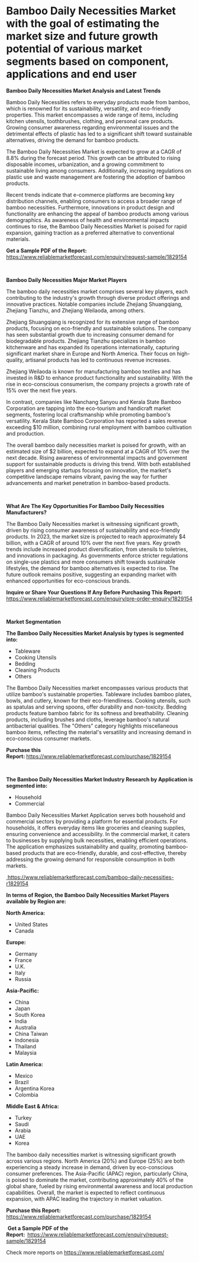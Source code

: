 <p><h1>Bamboo Daily Necessities Market with the goal of estimating the market size and future growth potential of various market segments based on component, applications and end user</h1></p><p><strong>Bamboo Daily Necessities Market Analysis and Latest Trends</strong></p>
<p><p>Bamboo Daily Necessities refers to everyday products made from bamboo, which is renowned for its sustainability, versatility, and eco-friendly properties. This market encompasses a wide range of items, including kitchen utensils, toothbrushes, clothing, and personal care products. Growing consumer awareness regarding environmental issues and the detrimental effects of plastic has led to a significant shift toward sustainable alternatives, driving the demand for bamboo products.</p><p>The Bamboo Daily Necessities Market is expected to grow at a CAGR of 8.8% during the forecast period. This growth can be attributed to rising disposable incomes, urbanization, and a growing commitment to sustainable living among consumers. Additionally, increasing regulations on plastic use and waste management are fostering the adoption of bamboo products.</p><p>Recent trends indicate that e-commerce platforms are becoming key distribution channels, enabling consumers to access a broader range of bamboo necessities. Furthermore, innovations in product design and functionality are enhancing the appeal of bamboo products among various demographics. As awareness of health and environmental impacts continues to rise, the Bamboo Daily Necessities Market is poised for rapid expansion, gaining traction as a preferred alternative to conventional materials.</p></p>
<p><strong>Get a Sample PDF of the Report:&nbsp;</strong> <a href="https://www.reliablemarketforecast.com/enquiry/request-sample/1829154?utm_campaign=2011&utm_medium=2&utm_source=Github&utm_content=ia&utm_term=30122024&utm_id=bamboo-daily-necessities">https://www.reliablemarketforecast.com/enquiry/request-sample/1829154</a></p>
<p>&nbsp;</p>
<p><strong>Bamboo Daily Necessities Major Market Players</strong></p>
<p><p>The bamboo daily necessities market comprises several key players, each contributing to the industry's growth through diverse product offerings and innovative practices. Notable companies include Zhejiang Shuangqiang, Zhejiang Tianzhu, and Zhejiang Weilaoda, among others.</p><p>Zhejiang Shuangqiang is recognized for its extensive range of bamboo products, focusing on eco-friendly and sustainable solutions. The company has seen substantial growth due to increasing consumer demand for biodegradable products. Zhejiang Tianzhu specializes in bamboo kitchenware and has expanded its operations internationally, capturing significant market share in Europe and North America. Their focus on high-quality, artisanal products has led to continuous revenue increases.</p><p>Zhejiang Weilaoda is known for manufacturing bamboo textiles and has invested in R&D to enhance product functionality and sustainability. With the rise in eco-conscious consumerism, the company projects a growth rate of 15% over the next five years.</p><p>In contrast, companies like Nanchang Sanyou and Kerala State Bamboo Corporation are tapping into the eco-tourism and handicraft market segments, fostering local craftsmanship while promoting bamboo's versatility. Kerala State Bamboo Corporation has reported a sales revenue exceeding $10 million, combining rural employment with bamboo cultivation and production.</p><p>The overall bamboo daily necessities market is poised for growth, with an estimated size of $2 billion, expected to expand at a CAGR of 10% over the next decade. Rising awareness of environmental impacts and government support for sustainable products is driving this trend. With both established players and emerging startups focusing on innovation, the market's competitive landscape remains vibrant, paving the way for further advancements and market penetration in bamboo-based products.</p></p>
<p>&nbsp;</p>
<p><strong>What Are The Key Opportunities For Bamboo Daily Necessities Manufacturers?</strong></p>
<p><p>The Bamboo Daily Necessities market is witnessing significant growth, driven by rising consumer awareness of sustainability and eco-friendly products. In 2023, the market size is projected to reach approximately $4 billion, with a CAGR of around 10% over the next five years. Key growth trends include increased product diversification, from utensils to toiletries, and innovations in packaging. As governments enforce stricter regulations on single-use plastics and more consumers shift towards sustainable lifestyles, the demand for bamboo alternatives is expected to rise. The future outlook remains positive, suggesting an expanding market with enhanced opportunities for eco-conscious brands.</p></p>
<p><strong>Inquire or Share Your Questions If Any Before Purchasing This Report:</strong> <a href="https://www.reliablemarketforecast.com/enquiry/pre-order-enquiry/1829154?utm_campaign=2011&utm_medium=2&utm_source=Github&utm_content=ia&utm_term=30122024&utm_id=bamboo-daily-necessities">https://www.reliablemarketforecast.com/enquiry/pre-order-enquiry/1829154</a></p>
<p>&nbsp;</p>
<p><strong>Market Segmentation</strong></p>
<p><strong>The Bamboo Daily Necessities Market Analysis by types is segmented into:</strong></p>
<p><ul><li>Tableware</li><li>Cooking Utensils</li><li>Bedding</li><li>Cleaning Products</li><li>Others</li></ul></p>
<p><p>The Bamboo Daily Necessities market encompasses various products that utilize bamboo's sustainable properties. Tableware includes bamboo plates, bowls, and cutlery, known for their eco-friendliness. Cooking utensils, such as spatulas and serving spoons, offer durability and non-toxicity. Bedding products feature bamboo fabric for its softness and breathability. Cleaning products, including brushes and cloths, leverage bamboo's natural antibacterial qualities. The "Others" category highlights miscellaneous bamboo items, reflecting the material's versatility and increasing demand in eco-conscious consumer markets.</p></p>
<p><strong>Purchase this Report:&nbsp;</strong><a href="https://www.reliablemarketforecast.com/purchase/1829154?utm_campaign=2011&utm_medium=2&utm_source=Github&utm_content=ia&utm_term=30122024&utm_id=bamboo-daily-necessities">https://www.reliablemarketforecast.com/purchase/1829154</a></p>
<p>&nbsp;</p>
<p><strong>The Bamboo Daily Necessities Market Industry Research by Application is segmented into:</strong></p>
<p><ul><li>Household</li><li>Commercial</li></ul></p>
<p><p>Bamboo Daily Necessities Market Application serves both household and commercial sectors by providing a platform for essential products. For households, it offers everyday items like groceries and cleaning supplies, ensuring convenience and accessibility. In the commercial market, it caters to businesses by supplying bulk necessities, enabling efficient operations. The application emphasizes sustainability and quality, promoting bamboo-based products that are eco-friendly, durable, and cost-effective, thereby addressing the growing demand for responsible consumption in both markets.</p></p>
<p><a href="https://www.reliablemarketforecast.com/bamboo-daily-necessities-r1829154?utm_campaign=2011&utm_medium=2&utm_source=Github&utm_content=ia&utm_term=30122024&utm_id=bamboo-daily-necessities">&nbsp;https://www.reliablemarketforecast.com/bamboo-daily-necessities-r1829154</a></p>
<p><strong>In terms of Region, the Bamboo Daily Necessities Market Players available by Region are:</strong></p>
<p>
    <p> <strong> North America: </strong>
        <ul>
            <li>United States</li>
            <li>Canada</li>
        </ul>
        </p> 
    <p> <strong> Europe: </strong>
        <ul>
            <li>Germany</li>
            <li>France</li>
            <li>U.K.</li>
            <li>Italy</li>
            <li>Russia</li>
        </ul>
        </p> 
    <p> <strong> Asia-Pacific: </strong>
        <ul>
            <li>China</li>
            <li>Japan</li>
            <li>South Korea</li>
            <li>India</li>
            <li>Australia</li>
            <li>China Taiwan</li>
            <li>Indonesia</li>
            <li>Thailand</li>
            <li>Malaysia</li>
        </ul>
        </p> 
    <p> <strong> Latin America: </strong>
        <ul>
            <li>Mexico</li>
            <li>Brazil</li>
            <li>Argentina Korea</li>
            <li>Colombia</li>
        </ul>
        </p> 
    <p> <strong> Middle East & Africa: </strong>
        <ul>
            <li>Turkey</li>
            <li>Saudi</li>
            <li>Arabia</li>
            <li>UAE</li>
            <li>Korea</li>
        </ul>
    </p>
    </p>
<p><p>The bamboo daily necessities market is witnessing significant growth across various regions. North America (20%) and Europe (25%) are both experiencing a steady increase in demand, driven by eco-conscious consumer preferences. The Asia-Pacific (APAC) region, particularly China, is poised to dominate the market, contributing approximately 40% of the global share, fueled by rising environmental awareness and local production capabilities. Overall, the market is expected to reflect continuous expansion, with APAC leading the trajectory in market valuation.</p></p>
<p><strong>Purchase this Report: </strong><a href="https://www.reliablemarketforecast.com/purchase/1829154?utm_campaign=2011&utm_medium=2&utm_source=Github&utm_content=ia&utm_term=30122024&utm_id=bamboo-daily-necessities">https://www.reliablemarketforecast.com/purchase/1829154</a></p>
<p>&nbsp;<strong>Get a Sample PDF of the Report:&nbsp;&nbsp;</strong><a href="https://www.reliablemarketforecast.com/enquiry/request-sample/1829154?utm_campaign=2011&utm_medium=2&utm_source=Github&utm_content=ia&utm_term=30122024&utm_id=bamboo-daily-necessities">https://www.reliablemarketforecast.com/enquiry/request-sample/1829154</a></p>
<p><strong></strong></p>
<p>Check more reports on <a href="https://www.reliablemarketforecast.com/?utm_campaign=2011&utm_medium=2&utm_source=Github&utm_content=ia&utm_term=30122024&utm_id=bamboo-daily-necessities">https://www.reliablemarketforecast.com/</a></p>